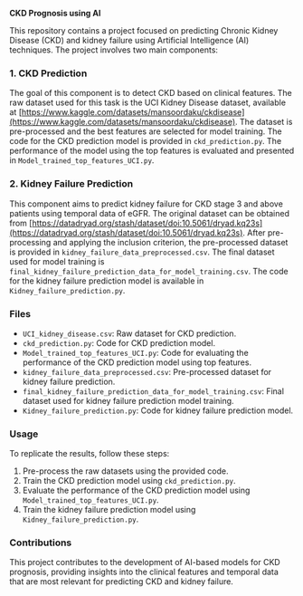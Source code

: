 **CKD Prognosis using AI**

This repository contains a project focused on predicting Chronic Kidney Disease (CKD) and kidney failure using Artificial Intelligence (AI) techniques. The project involves two main components:

### 1. CKD Prediction

The goal of this component is to detect CKD based on clinical features. The raw dataset used for this task is the UCI Kidney Disease dataset, available at [https://www.kaggle.com/datasets/mansoordaku/ckdisease](https://www.kaggle.com/datasets/mansoordaku/ckdisease). The dataset is pre-processed and the best features are selected for model training. The code for the CKD prediction model is provided in `ckd_prediction.py`. The performance of the model using the top features is evaluated and presented in `Model_trained_top_features_UCI.py`.

### 2. Kidney Failure Prediction

This component aims to predict kidney failure for CKD stage 3 and above patients using temporal data of eGFR. The original dataset can be obtained from [https://datadryad.org/stash/dataset/doi:10.5061/dryad.kq23s](https://datadryad.org/stash/dataset/doi:10.5061/dryad.kq23s). After pre-processing and applying the inclusion criterion, the pre-processed dataset is provided in `kidney_failure_data_preprocessed.csv`. The final dataset used for model training is `final_kidney_failure_prediction_data_for_model_training.csv`. The code for the kidney failure prediction model is available in `Kidney_failure_prediction.py`.

### Files

- `UCI_kidney_disease.csv`: Raw dataset for CKD prediction.
- `ckd_prediction.py`: Code for CKD prediction model.
- `Model_trained_top_features_UCI.py`: Code for evaluating the performance of the CKD prediction model using top features.
- `kidney_failure_data_preprocessed.csv`: Pre-processed dataset for kidney failure prediction.
- `final_kidney_failure_prediction_data_for_model_training.csv`: Final dataset used for kidney failure prediction model training.
- `Kidney_failure_prediction.py`: Code for kidney failure prediction model.

### Usage

To replicate the results, follow these steps:

1. Pre-process the raw datasets using the provided code.
2. Train the CKD prediction model using `ckd_prediction.py`.
3. Evaluate the performance of the CKD prediction model using `Model_trained_top_features_UCI.py`.
4. Train the kidney failure prediction model using `Kidney_failure_prediction.py`.

### Contributions

This project contributes to the development of AI-based models for CKD prognosis, providing insights into the clinical features and temporal data that are most relevant for predicting CKD and kidney failure.
